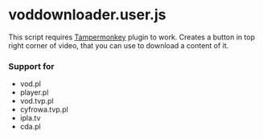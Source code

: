 # voddownloader.user.js
This script requires [Tampermonkey](https://tampermonkey.net/index.php ) plugin to work. Creates a button in top right corner of video, that you can use to download a content of it.

### Support for
- vod.pl
- player.pl
- vod.tvp.pl
- cyfrowa.tvp.pl
- ipla.tv
- cda.pl

